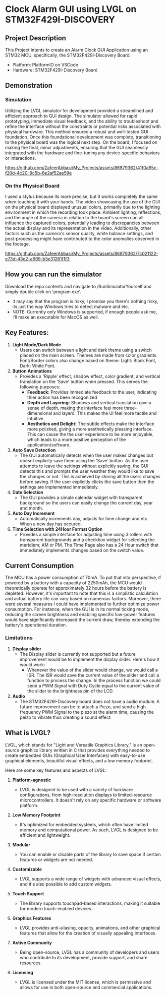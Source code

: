 # Clock Alarm GUI using LVGL on STM32F429I-DISCOVERY 

## Project Description
This Project intents to create an Alarm Clock GUI Application using an STM32 MCU, specifically, the STM32F429I-Discovery Board. 

- Platform: PlatformIO on VSCode
- Hardware: STM32F429I-Discovery Board

## Demonstration

### Simulation
Utilizing the LVGL simulator for development provided a streamlined and efficient approach to GUI design. The simulator allowed for rapid prototyping, immediate visual feedback, and the ability to troubleshoot and refine the interface without the constraints or potential risks associated with physical hardware. This method ensured a robust and well-tested GUI foundation. Once this foundational development was complete, transitioning to the physical board was the logical next step. On the board, I focused on making the final, minor adjustments, ensuring that the GUI seamlessly integrated with the hardware and fine-tuning any device-specific behaviors or interactions. 

https://github.com/ZafeerAbbasi/My_Projects/assets/86879362/41f0a65c-f20d-4c20-9c5b-6e2af52ae59e

### On the Physical Board
I used a stylus because its more precise, but it works completely the same when touching it with your hands.
The video showcasing the use of the GUI on the physical board displayed unusual colors, primarily due to the lighting environment in which the recording took place. Ambient lighting, reflections, and the angle of the camera in relation to the board's screen can all influence the captured colors, potentially leading to discrepancies between the actual display and its representation in the video. Additionally, other factors such as the camera's sensor quality, white balance settings, and post-processing might have contributed to the color anomalies observed in the footage.

https://github.com/ZafeerAbbasi/My_Projects/assets/86879362/7c021122-e73d-43e2-a669-b5e31261f1f3

## How you can run the simulator
Download the repo contents and navigate to /RunSimulatorYourself and simply double click on 'program.exe'. 
- It may say that the program is risky, I promise you there's nothing risky, its just the way Windows tries to detect malware and etc.
- NOTE: Currently only Windows is supported, if enough people ask me, I'll make an executable for MacOS as well.

## Key Features:
1. **Light Mode/Dark Mode**
    -  Users can switch between a light and dark theme using a switch placed on the main screen. Themes are made from color gradients. Font/Border colors also change based on theme: Light: Black Font, Dark: White Font.
2. **Button Animations**
    - Provides a 'Ripple' effect, shadow effect, color gradient, and vertical translation on the 'Save' button when pressed. This serves the following purposes:
        - **Feedback:** Provides immediate feedback to the user, indicating thier action has been recogonized
        - **Depth and Layering:** Shadows and vertical translation give a sense of depth, making the interface feel more three-dimensional and layerd. This makes the UI feel more tactile and intuitive.
        - **Aesthetics and Delight:** The subtle effects make the interface more polished, giving a more aesthetically pleasing interface. This can cause the the user experience to be more enjoyable, which leads to a more positive perception of the application/software.
3. **Auto Save Detection**
    - The GUI automatically detects when the user makes changes but doesnt explicity save them using the 'Save' button. As the user attempts to leave the settings without explicitly saving, the GUI detects this and prompts the user weather they would like to save the changes or not. This is achieved by storing all the users changes before saving. If the user explicitly clicks the save button then the settings are implemented immediately. 
4. **Date Selection**
    - The GUI provides a simple calendar widget with transparent background so the users can easily change the current day, year and month.
5. **Auto Day Increment**
    - Automatically increments day, adjusts for time change and etc. When a new day has occured.
6. **Time Selection with 24Hour Format Option**
    - Provides a simple interface for adjusting time using 3 rollers with transparent backgrounds and a checkbox widget for selecting the meridiem; AM or PM. The Time Page also has a 24 Hour switch that immediately implements changes based on the switch value.

## Current Consumption
The MCU has a power consumption of 70mA. To put that into perspective, if powered by a battery with a capacity of 2250mAh, the MCU would theoretically operate for approximately 32 hours before the battery is depleted. However, it's important to note that this is a simplistic calculation and actual battery life can vary based on numerous factors. Moreover, there were several measures I could have implemented to further optimize power consumption. For instance, when the GUI is in its normal ticking mode, reducing the screen brightness and enabling specific low-power features would have significantly decreased the current draw, thereby extending the battery's operational duration.

### Limitations
1. **Display slider**
    - The Display slider is currently not supported but a future improvement would be to implement the display slider.
    Here's how it would work: 
        - Whenever the value of the slider would change, we would call a ISR. The ISR would save the current value of the slider and call a function to process the change. In the process function we could send a PWM Signal with Duty Cycle equal to the current value of the slider to the brightness pin of the LCD.
2. **Audio**
    - The STM32F429I-Discovery board does not have a audio module. A future improvement can be to attach a Piezo, and send a high frequency PWM Signal to the piezo at the alarm time, causing the peizo to vibrate thus creating a sound effect. 

## What is LVGL?
LVGL, which stands for "Light and Versatile Graphics Library," is an open-source graphics library written in C that provides everything needed to create embedded GUIs (Graphical User Interfaces) with easy-to-use graphical elements, beautiful visual effects, and a low memory footprint.

Here are some key features and aspects of LVGL:

1. **Platform-agnostic**
    - LVGL is designed to be used with a variety of hardware configurations, from high-resolution displays to limited-resource microcontrollers. It doesn't rely on any specific hardware or software platform.

2. **Low Memory Footprint** 
    - It's optimized for embedded systems, which often have limited memory and computational power. As such, LVGL is designed to be efficient and lightweight.

3. **Modular**
    - You can enable or disable parts of the library to save space if certain features or widgets are not needed.

4. **Customizable**  
    - LVGL supports a wide range of widgets with advanced visual effects, and it's also possible to add custom widgets.

5. **Touch Support** 
    - The library supports touchpad-based interactions, making it suitable for modern touch-enabled devices.

6. **Graphics Features**
    - LVGL provides anti-aliasing, opacity, animations, and other graphical features that allow for the creation of visually appealing interfaces.

7. **Active Community** 
    - Being open-source, LVGL has a community of developers and users who contribute to its development, provide support, and share resources.

8. **Licensing**
    - LVGL is licensed under the MIT license, which is permissive and allows for use in both open-source and commercial applications.
